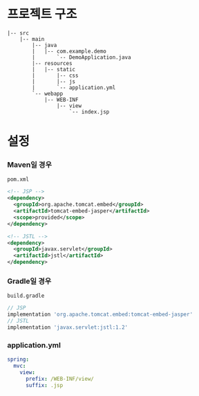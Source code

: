 # 프로젝트 구조
`````
|-- src
    |-- main
        |-- java
        |   |-- com.example.demo
        |       `-- DemoApplication.java
        |-- resources
        |   |-- static
        |       |-- css
        |       |-- js
        |       `-- application.yml
        `-- webapp
            |-- WEB-INF
                |-- view
                    `-- index.jsp
`````

# 설정
### Maven일 경우
`pom.xml`
`````xml
<!-- JSP -->
<dependency>
  <groupId>org.apache.tomcat.embed</groupId>
  <artifactId>tomcat-embed-jasper</artifactId>
  <scope>provided</scope>
</dependency>

<!-- JSTL -->
<dependency>
  <groupId>javax.servlet</groupId>
  <artifactId>jstl</artifactId>
</dependency>
`````


### Gradle일 경우
`build.gradle`
`````gradle
// JSP
implementation 'org.apache.tomcat.embed:tomcat-embed-jasper'
// JSTL
implementation 'javax.servlet:jstl:1.2'
`````

### application.yml
`````yml
spring:
  mvc:
    view:
      prefix: /WEB-INF/view/
      suffix: .jsp
`````

